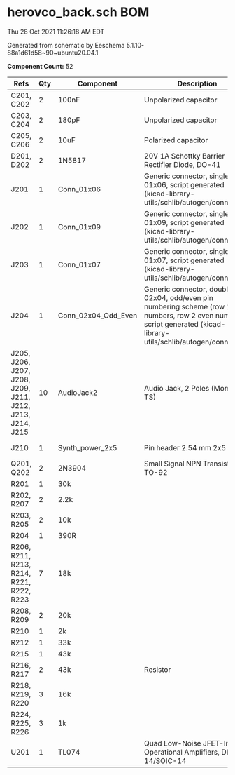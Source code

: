 # herovco_back.sch BOM

Thu 28 Oct 2021 11:26:18 AM EDT

Generated from schematic by Eeschema 5.1.10-88a1d61d58~90~ubuntu20.04.1

**Component Count:** 52

| Refs | Qty | Component | Description | Vendor | SKU |
| ----- | --- | ---- | ----------- | ---- | ---- |
| C201, C202 | 2 | 100nF | Unpolarized capacitor | Tayda |  |
| C203, C204 | 2 | 180pF | Unpolarized capacitor | Tayda |  |
| C205, C206 | 2 | 10uF | Polarized capacitor | Tayda |  |
| D201, D202 | 2 | 1N5817 | 20V 1A Schottky Barrier Rectifier Diode, DO-41 |  |  |
| J201 | 1 | Conn_01x06 | Generic connector, single row, 01x06, script generated (kicad-library-utils/schlib/autogen/connector/) |  |  |
| J202 | 1 | Conn_01x09 | Generic connector, single row, 01x09, script generated (kicad-library-utils/schlib/autogen/connector/) |  |  |
| J203 | 1 | Conn_01x07 | Generic connector, single row, 01x07, script generated (kicad-library-utils/schlib/autogen/connector/) |  |  |
| J204 | 1 | Conn_02x04_Odd_Even | Generic connector, double row, 02x04, odd/even pin numbering scheme (row 1 odd numbers, row 2 even numbers), script generated (kicad-library-utils/schlib/autogen/connector/) |  |  |
| J205, J206, J207, J208, J209, J211, J212, J213, J214, J215 | 10 | AudioJack2 | Audio Jack, 2 Poles (Mono / TS) |  |  |
| J210 | 1 | Synth_power_2x5 | Pin header 2.54 mm 2x5 | Tayda | A-2939 |
| Q201, Q202 | 2 | 2N3904 | Small Signal NPN Transistor, TO-92 | Tayda | A-111 |
| R201 | 1 | 30k |  | Tayda |  |
| R202, R207 | 2 | 2.2k |  | Tayda |  |
| R203, R205 | 2 | 10k |  | Tayda |  |
| R204 | 1 | 390R |  | Tayda |  |
| R206, R211, R213, R214, R221, R222, R223 | 7 | 18k |  | Tayda |  |
| R208, R209 | 2 | 20k |  | Tayda |  |
| R210 | 1 | 2k |  | Tayda |  |
| R212 | 1 | 33k |  | Tayda |  |
| R215 | 1 | 43k |  | Tayda |  |
| R216, R217 | 2 | 43k | Resistor |  |  |
| R218, R219, R220 | 3 | 16k |  | Tayda |  |
| R224, R225, R226 | 3 | 1k |  | Tayda |  |
| U201 | 1 | TL074 | Quad Low-Noise JFET-Input Operational Amplifiers, DIP-14/SOIC-14 |  |  |
    

